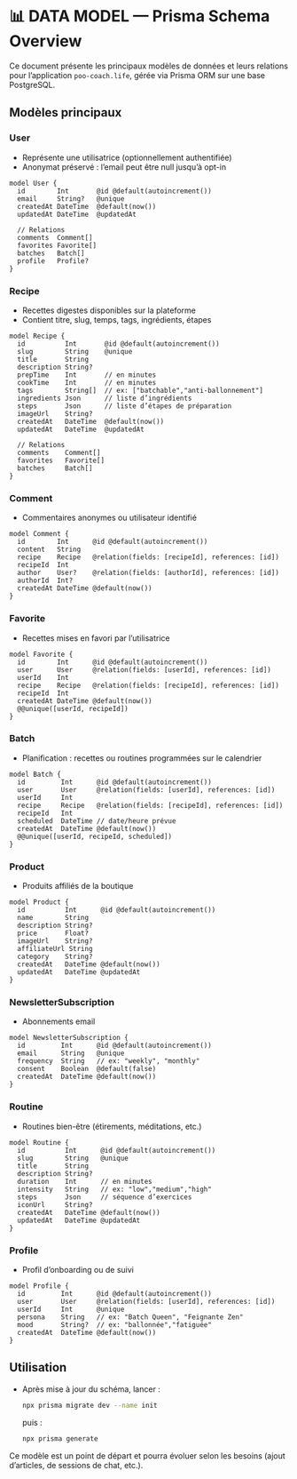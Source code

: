 # 📊 DATA MODEL — Prisma Schema Overview

Ce document présente les principaux modèles de données et leurs relations pour l’application `poo-coach.life`, gérée via Prisma ORM sur une base PostgreSQL.

## Modèles principaux

### User
- Représente une utilisatrice (optionnellement authentifiée)  
- Anonymat préservé : l’email peut être null jusqu’à opt-in  
```prisma
model User {
  id        Int       @id @default(autoincrement())
  email     String?   @unique
  createdAt DateTime  @default(now())
  updatedAt DateTime  @updatedAt

  // Relations
  comments  Comment[]
  favorites Favorite[]
  batches   Batch[]
  profile   Profile?
}
```

### Recipe
- Recettes digestes disponibles sur la plateforme  
- Contient titre, slug, temps, tags, ingrédients, étapes  
```prisma
model Recipe {
  id          Int       @id @default(autoincrement())
  slug        String    @unique
  title       String
  description String?
  prepTime    Int       // en minutes
  cookTime    Int       // en minutes
  tags        String[]  // ex: ["batchable","anti-ballonnement"]
  ingredients Json      // liste d’ingrédients
  steps       Json      // liste d’étapes de préparation
  imageUrl    String?
  createdAt   DateTime  @default(now())
  updatedAt   DateTime  @updatedAt

  // Relations
  comments    Comment[]
  favorites   Favorite[]
  batches     Batch[]
}
```

### Comment
- Commentaires anonymes ou utilisateur identifié  
```prisma
model Comment {
  id        Int      @id @default(autoincrement())
  content   String
  recipe    Recipe   @relation(fields: [recipeId], references: [id])
  recipeId  Int
  author    User?    @relation(fields: [authorId], references: [id])
  authorId  Int?
  createdAt DateTime @default(now())
}
```

### Favorite
- Recettes mises en favori par l’utilisatrice  
```prisma
model Favorite {
  id        Int      @id @default(autoincrement())
  user      User     @relation(fields: [userId], references: [id])
  userId    Int
  recipe    Recipe   @relation(fields: [recipeId], references: [id])
  recipeId  Int
  createdAt DateTime @default(now())
  @@unique([userId, recipeId])
}
```

### Batch
- Planification : recettes ou routines programmées sur le calendrier  
```prisma
model Batch {
  id         Int      @id @default(autoincrement())
  user       User     @relation(fields: [userId], references: [id])
  userId     Int
  recipe     Recipe   @relation(fields: [recipeId], references: [id])
  recipeId   Int
  scheduled  DateTime // date/heure prévue
  createdAt  DateTime @default(now())
  @@unique([userId, recipeId, scheduled])
}
```

### Product
- Produits affiliés de la boutique  
```prisma
model Product {
  id          Int      @id @default(autoincrement())
  name        String
  description String?
  price       Float?
  imageUrl    String?
  affiliateUrl String
  category    String?
  createdAt   DateTime @default(now())
  updatedAt   DateTime @updatedAt
}
```

### NewsletterSubscription
- Abonnements email  
```prisma
model NewsletterSubscription {
  id         Int      @id @default(autoincrement())
  email      String   @unique
  frequency  String   // ex: "weekly", "monthly"
  consent    Boolean  @default(false)
  createdAt  DateTime @default(now())
}
```

### Routine
- Routines bien-être (étirements, méditations, etc.)  
```prisma
model Routine {
  id          Int      @id @default(autoincrement())
  slug        String   @unique
  title       String
  description String?
  duration    Int      // en minutes
  intensity   String   // ex: "low","medium","high"
  steps       Json     // séquence d’exercices
  iconUrl     String?
  createdAt   DateTime @default(now())
  updatedAt   DateTime @updatedAt
}
```

### Profile
- Profil d’onboarding ou de suivi  
```prisma
model Profile {
  id         Int      @id @default(autoincrement())
  user       User     @relation(fields: [userId], references: [id])
  userId     Int      @unique
  persona    String   // ex: "Batch Queen", "Feignante Zen"
  mood       String?  // ex: "ballonnée","fatiguée"
  createdAt  DateTime @default(now())
}
```

## Utilisation

- Après mise à jour du schéma, lancer :  
  ```bash
  npx prisma migrate dev --name init
  ```
  puis :  
  ```bash
  npx prisma generate
  ```

Ce modèle est un point de départ et pourra évoluer selon les besoins (ajout d’articles, de sessions de chat, etc.).